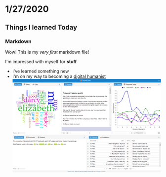 # 1/27/2020

## Things I learned Today

### Markdown

Wow! This is my *very first* markdown file!

I'm impressed with myself for **stuff**

- I've learned something new
- I'm on my way to becoming a [digital humanist](https://en.wikipedia.org/wiki/Digital_humanities)![](images/Pride_and_Prejudice_in_Voyant_Tools.png)